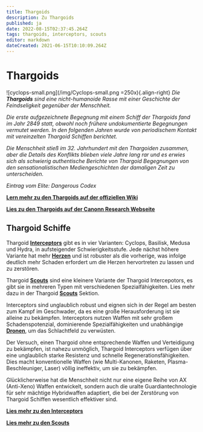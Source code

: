 ```yaml
---
title: Thargoids
description: Zu Thargoids
published: ja
date: 2022-08-15T02:37:45.264Z
tags: thargoids, interceptors, scouts
editor: markdown
dateCreated: 2021-06-15T10:10:09.264Z
---
```


# Thargoids
!\[cyclops-small.png\](/img/Cyclops-small.png =250x){.align-right} *Die **Thargoids** sind eine nicht-humanoide Rasse mit einer Geschichte der Feindseligkeit gegenüber der Menschheit.*

*Die erste aufgezeichnete Begegnung mit einem Schiff der Thargoids fand im Jahr 2849 statt, obwohl noch frühere undokumentierte Begegnungen vermutet werden. In den folgenden Jahren wurde von periodischem Kontakt mit vereinzelten Thargoid Schiffen berichtet.*

*Die Menschheit stieß im 32. Jahrhundert mit den Thargoiden zusammen, aber die Details des Konflikts blieben viele Jahre lang rar und es erwies sich als schwierig authentische Berichte von Thargoid Begegnungen von den sensationalistischen Mediengeschichten der damaligen Zeit zu unterscheiden.*

*Eintrag vom Elite: Dangerous Codex*

[**Lern mehr zu den Thargoids auf der offiziellen Wiki**](https://elite-dangerous.fandom.com/wiki/Thargoid)

[**Lies zu den Thargoids auf der Canonn Research Webseite**](https://canonn.science/codex/xeno-technology/)

## Thargoid Schiffe
Thargoid [**Interceptors**](/en/interceptors) gibt es in vier Varianten: Cyclops, Basilisk, Medusa und Hydra, in aufsteigender Schwierigkeitsstufe. Jede nächst höhere Variante hat mehr [**Herzen**](/en/hearts) und ist robuster als die vorherige, was infolge deutlich mehr Schaden erfordert um die Herzen hervortreten zu lassen und zu zerstören.

Thargoid [**Scouts**](/en/scouts) sind eine kleinere Variante der Thargoid Intercepotors, es gibt sie in mehreren Typen mit verschiedenen Spezialfähigkeiten. Lies mehr dazu in der Thargoid [**Scouts**](/en/scouts) Sektion.

Interceptors sind unglaublich robust und eignen sich in der Regel am besten zum Kampf im Geschwader, da es eine große Herausforderung ist sie alleine zu bekämpfen. Interceptors nutzen Waffen mit sehr großem Schadenspotenzial, dominierende Spezialfähigkeiten und unabhängige [**Dronen**](/en/thargon-swarms), um das Schlachtfeld zu verwüsten.

Der Versuch, einen Thargoid ohne entsprechende Waffen und Verteidigung zu bekämpfen, ist nahezu unmöglich, Thargoid Interceptors verfügen über eine unglaublich starke Resistenz und schnelle Regenerationsfähigkeiten. Dies macht konventionelle Waffen (wie Multi-Kanonen, Raketen, Plasma-Beschleuniger, Laser) völlig ineffektiv, um sie zu bekämpfen.

Glücklicherweise hat die Menschheit nicht nur eine eigene Reihe von AX (Anti-Xeno) Waffen entwickelt, sondern auch die uralte Guardiantechnologie für sehr mächtige Hybridwaffen adaptiert, die bei der Zerstörung von Thargoid Schiffen wesentlich effektiver sind.

[**Lies mehr zu den Interceptors**](/en/interceptors)

[**Lies mehr zu den Scouts**](/en/scouts)